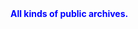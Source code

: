 <!DOCTYPE html>
<html>
<head>
	<style>
		.text1 {color: blue;}
	</style>
</head>
<body>
	<div class="text1">
		<strong>All kinds of public archives.</strong>
	</div>
</body>
</html>
